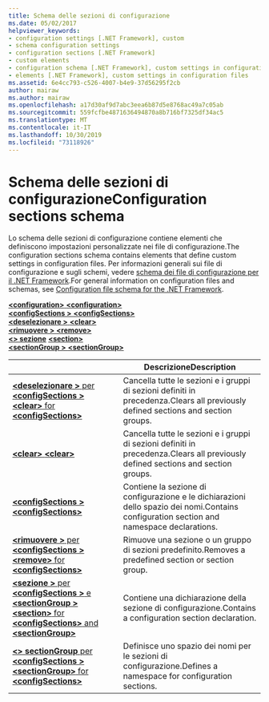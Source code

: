 ```yaml
---
title: Schema delle sezioni di configurazione
ms.date: 05/02/2017
helpviewer_keywords:
- configuration settings [.NET Framework], custom
- schema configuration settings
- configuration sections [.NET Framework]
- custom elements
- configuration schema [.NET Framework], custom settings in configuration files
- elements [.NET Framework], custom settings in configuration files
ms.assetid: 6e4cc793-c526-4007-b4e9-37d56295f2cb
author: mairaw
ms.author: mairaw
ms.openlocfilehash: a17d30af9d7abc3eea6b87d5e8768ac49a7c05ab
ms.sourcegitcommit: 559fcfbe4871636494870a8b716bf7325df34ac5
ms.translationtype: MT
ms.contentlocale: it-IT
ms.lasthandoff: 10/30/2019
ms.locfileid: "73118926"
---
```

# <a name="configuration-sections-schema"></a><span data-ttu-id="76820-102">Schema delle sezioni di configurazione</span><span class="sxs-lookup"><span data-stu-id="76820-102">Configuration sections schema</span></span>

<span data-ttu-id="76820-103">Lo schema delle sezioni di configurazione contiene elementi che definiscono impostazioni personalizzate nei file di configurazione.</span><span class="sxs-lookup"><span data-stu-id="76820-103">The configuration sections schema contains elements that define custom settings in configuration files.</span></span> <span data-ttu-id="76820-104">Per informazioni generali sui file di configurazione e sugli schemi, vedere [schema dei file di configurazione per il .NET Framework](index.md).</span><span class="sxs-lookup"><span data-stu-id="76820-104">For general information on configuration files and schemas, see [Configuration file schema for the .NET Framework](index.md).</span></span>

<span data-ttu-id="76820-105">[ **\<configuration>** ](configuration-element.md) </span><span class="sxs-lookup"><span data-stu-id="76820-105">[**\<configuration>**](configuration-element.md) </span></span>  
<span data-ttu-id="76820-106">[ **\<configSections >** ](configsections-element-for-configuration.md) </span><span class="sxs-lookup"><span data-stu-id="76820-106">[**\<configSections>**](configsections-element-for-configuration.md) </span></span>  
<span data-ttu-id="76820-107">[ **\<deselezionare >** ](clear-element-for-configsections.md) </span><span class="sxs-lookup"><span data-stu-id="76820-107">[**\<clear>**](clear-element-for-configsections.md) </span></span>  
<span data-ttu-id="76820-108">[ **\<rimuovere >** ](remove-element-for-configsections.md) </span><span class="sxs-lookup"><span data-stu-id="76820-108">[**\<remove>**](remove-element-for-configsections.md) </span></span>  
<span data-ttu-id="76820-109">[ **\<> sezione**](section-element.md) </span><span class="sxs-lookup"><span data-stu-id="76820-109">[**\<section>**](section-element.md) </span></span>  
[<span data-ttu-id="76820-110"> **\<sectionGroup >** </span><span class="sxs-lookup"><span data-stu-id="76820-110">**\<sectionGroup>**</span></span>](sectiongroup-element-for-configsections.md)

|     | <span data-ttu-id="76820-111">Descrizione</span><span class="sxs-lookup"><span data-stu-id="76820-111">Description</span></span> |
| --- | ----------- |
| [<span data-ttu-id="76820-112"> **\<deselezionare >** per **\<configSections >** </span><span class="sxs-lookup"><span data-stu-id="76820-112">**\<clear>** for **\<configSections>**</span></span>](clear-element-for-configsections.md) | <span data-ttu-id="76820-113">Cancella tutte le sezioni e i gruppi di sezioni definiti in precedenza.</span><span class="sxs-lookup"><span data-stu-id="76820-113">Clears all previously defined sections and section groups.</span></span> |
| [<span data-ttu-id="76820-114"> **\<clear>** </span><span class="sxs-lookup"><span data-stu-id="76820-114">**\<clear>**</span></span>](clear-element-for-configsections.md) | <span data-ttu-id="76820-115">Cancella tutte le sezioni e i gruppi di sezioni definiti in precedenza.</span><span class="sxs-lookup"><span data-stu-id="76820-115">Clears all previously defined sections and section groups.</span></span> |
| [<span data-ttu-id="76820-116"> **\<configSections >** </span><span class="sxs-lookup"><span data-stu-id="76820-116">**\<configSections>**</span></span>](configsections-element-for-configuration.md) | <span data-ttu-id="76820-117">Contiene la sezione di configurazione e le dichiarazioni dello spazio dei nomi.</span><span class="sxs-lookup"><span data-stu-id="76820-117">Contains configuration section and namespace declarations.</span></span> |
| [<span data-ttu-id="76820-118"> **\<rimuovere >** per **\<configSections >** </span><span class="sxs-lookup"><span data-stu-id="76820-118">**\<remove>** for **\<configSections>**</span></span>](remove-element-for-configsections.md) | <span data-ttu-id="76820-119">Rimuove una sezione o un gruppo di sezioni predefinito.</span><span class="sxs-lookup"><span data-stu-id="76820-119">Removes a predefined section or section group.</span></span> |
| [<span data-ttu-id="76820-120"> **\<sezione >** per **\<configSections >** e **\<sectionGroup >** </span><span class="sxs-lookup"><span data-stu-id="76820-120">**\<section>** for **\<configSections>** and **\<sectionGroup>**</span></span>](section-element.md) | <span data-ttu-id="76820-121">Contiene una dichiarazione della sezione di configurazione.</span><span class="sxs-lookup"><span data-stu-id="76820-121">Contains a configuration section declaration.</span></span> |
| [<span data-ttu-id="76820-122"> **\<> sectionGroup** per **\<configSections >** </span><span class="sxs-lookup"><span data-stu-id="76820-122">**\<sectionGroup>** for **\<configSections>**</span></span>](sectiongroup-element-for-configsections.md) | <span data-ttu-id="76820-123">Definisce uno spazio dei nomi per le sezioni di configurazione.</span><span class="sxs-lookup"><span data-stu-id="76820-123">Defines a namespace for configuration sections.</span></span> |
